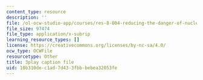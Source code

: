 ```yaml
---
content_type: resource
description: ''
file: /ol-ocw-studio-app/courses/res-8-004-reducing-the-danger-of-nuclear-weapons-and-proliferation-january-iap-2015/10b310dec1ad7d433fbbbebea32053fe_FXxpkucTR2E.srt
file_size: 97474
file_type: application/x-subrip
learning_resource_types: []
license: https://creativecommons.org/licenses/by-nc-sa/4.0/
ocw_type: OCWFile
resourcetype: Other
title: 3play caption file
uid: 10b310de-c1ad-7d43-3fbb-bebea32053fe
---
```


